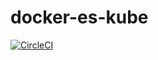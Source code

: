 # docker-es-kube
[![CircleCI](https://circleci.com/gh/vayuadm/docker-es-kube.svg?style=svg)](https://circleci.com/gh/vayuadm/docker-es-kube)
